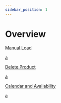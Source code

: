```yaml
---
sidebar_position: 1
---
```


# Overview

<div className="shortcuts-overview">
    <div className="shortcuts-overview__content">
        <a className="item" href="manual-load/overview">
            <icon icon="fa-brands fa-github" size="lg" />
            <p className="item__title">Manual Load</p>
            <p className="item__subtitle">a</p>
        </a>
        <a className="item" href="delete-product">
            <icon icon="fa-brands fa-github" size="lg" />
            <p className="item__title">Delete Product</p>
            <p className="item__subtitle">a</p>
        </a>
        <a className="item" href="calendar-and-availability">
            <icon icon="fa-brands fa-github" size="lg" />
            <p className="item__title">Calendar and Availability</p>
            <p className="item__subtitle">a</p>
        </a>
    </div> 
</div>